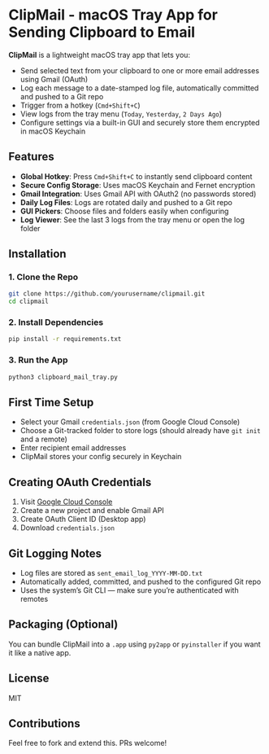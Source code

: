 # ClipMail - macOS Tray App for Sending Clipboard to Email

**ClipMail** is a lightweight macOS tray app that lets you:

- Send selected text from your clipboard to one or more email addresses using Gmail (OAuth)
- Log each message to a date-stamped log file, automatically committed and pushed to a Git repo
- Trigger from a hotkey (`Cmd+Shift+C`)
- View logs from the tray menu (`Today`, `Yesterday`, `2 Days Ago`)
- Configure settings via a built-in GUI and securely store them encrypted in macOS Keychain

## Features

- **Global Hotkey**: Press `Cmd+Shift+C` to instantly send clipboard content
- **Secure Config Storage**: Uses macOS Keychain and Fernet encryption
- **Gmail Integration**: Uses Gmail API with OAuth2 (no passwords stored)
- **Daily Log Files**: Logs are rotated daily and pushed to a Git repo
- **GUI Pickers**: Choose files and folders easily when configuring
- **Log Viewer**: See the last 3 logs from the tray menu or open the log folder

## Installation

### 1. Clone the Repo

```bash
git clone https://github.com/yourusername/clipmail.git
cd clipmail
```

### 2. Install Dependencies

```bash
pip install -r requirements.txt
```

### 3. Run the App

```bash
python3 clipboard_mail_tray.py
```

## First Time Setup

- Select your Gmail `credentials.json` (from Google Cloud Console)
- Choose a Git-tracked folder to store logs (should already have `git init` and a remote)
- Enter recipient email addresses
- ClipMail stores your config securely in Keychain

## Creating OAuth Credentials

1. Visit [Google Cloud Console](https://console.cloud.google.com/)
2. Create a new project and enable Gmail API
3. Create OAuth Client ID (Desktop app)
4. Download `credentials.json`

## Git Logging Notes

- Log files are stored as `sent_email_log_YYYY-MM-DD.txt`
- Automatically added, committed, and pushed to the configured Git repo
- Uses the system’s Git CLI — make sure you’re authenticated with remotes

## Packaging (Optional)

You can bundle ClipMail into a `.app` using `py2app` or `pyinstaller` if you want it like a native app.

## License

MIT

## Contributions

Feel free to fork and extend this. PRs welcome!
